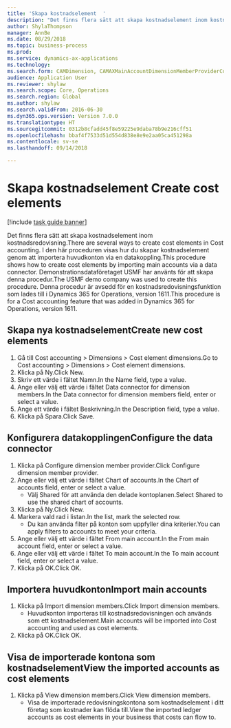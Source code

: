 ```yaml
--- 
title: 'Skapa kostnadselement  '
description: "Det finns flera sätt att skapa kostnadselement inom kostnadsredovisning."
author: ShylaThompson
manager: AnnBe
ms.date: 08/29/2018
ms.topic: business-process
ms.prod: 
ms.service: dynamics-ax-applications
ms.technology: 
ms.search.form: CAMDimension, CAMAXMainAccountDimensionMemberProviderConfiguration, CAMDimensionMember
audience: Application User
ms.reviewer: shylaw
ms.search.scope: Core, Operations
ms.search.region: Global
ms.author: shylaw
ms.search.validFrom: 2016-06-30
ms.dyn365.ops.version: Version 7.0.0
ms.translationtype: HT
ms.sourcegitcommit: 0312b8cfadd45f8e59225e9daba78b9e216cff51
ms.openlocfilehash: bbaf4f7533d51d554d838e8e9e2aa05ca451298a
ms.contentlocale: sv-se
ms.lasthandoff: 09/14/2018

---
```

# <a name="create-cost-elements"></a><span data-ttu-id="039c1-103">Skapa kostnadselement  </span><span class="sxs-lookup"><span data-stu-id="039c1-103">Create cost elements</span></span> 

[!include [task guide banner](../../includes/task-guide-banner.md)]

<span data-ttu-id="039c1-104">Det finns flera sätt att skapa kostnadselement inom kostnadsredovisning.</span><span class="sxs-lookup"><span data-stu-id="039c1-104">There are several ways to create cost elements in Cost accounting.</span></span> <span data-ttu-id="039c1-105">I den här proceduren visas hur du skapar kostnadselement genom att importera huvudkonton via en datakoppling.</span><span class="sxs-lookup"><span data-stu-id="039c1-105">This procedure shows how to create cost elements by importing main accounts via a data connector.</span></span> <span data-ttu-id="039c1-106">Demonstrationsdataföretaget USMF har använts för att skapa denna procedur.</span><span class="sxs-lookup"><span data-stu-id="039c1-106">The USMF demo company was used to create this procedure.</span></span> <span data-ttu-id="039c1-107">Denna procedur är avsedd för en kostnadsredovisningsfunktion som lades till i Dynamics 365 for Operations, version 1611.</span><span class="sxs-lookup"><span data-stu-id="039c1-107">This procedure is for a Cost accounting feature that was added in Dynamics 365 for Operations, version 1611.</span></span>


## <a name="create-new-cost-elements"></a><span data-ttu-id="039c1-108">Skapa nya kostnadselement</span><span class="sxs-lookup"><span data-stu-id="039c1-108">Create new cost elements</span></span>
1. <span data-ttu-id="039c1-109">Gå till Cost accounting > Dimensions > Cost element dimensions.</span><span class="sxs-lookup"><span data-stu-id="039c1-109">Go to Cost accounting > Dimensions > Cost element dimensions.</span></span>
2. <span data-ttu-id="039c1-110">Klicka på Ny.</span><span class="sxs-lookup"><span data-stu-id="039c1-110">Click New.</span></span>
3. <span data-ttu-id="039c1-111">Skriv ett värde i fältet Namn.</span><span class="sxs-lookup"><span data-stu-id="039c1-111">In the Name field, type a value.</span></span>
4. <span data-ttu-id="039c1-112">Ange eller välj ett värde i fältet Data connector for dimension members.</span><span class="sxs-lookup"><span data-stu-id="039c1-112">In the Data connector for dimension members field, enter or select a value.</span></span>
5. <span data-ttu-id="039c1-113">Ange ett värde i fältet Beskrivning.</span><span class="sxs-lookup"><span data-stu-id="039c1-113">In the Description field, type a value.</span></span>
6. <span data-ttu-id="039c1-114">Klicka på Spara.</span><span class="sxs-lookup"><span data-stu-id="039c1-114">Click Save.</span></span>

## <a name="configure-the-data-connector"></a><span data-ttu-id="039c1-115">Konfigurera datakopplingen</span><span class="sxs-lookup"><span data-stu-id="039c1-115">Configure the data connector</span></span>
1. <span data-ttu-id="039c1-116">Klicka på Configure dimension member provider.</span><span class="sxs-lookup"><span data-stu-id="039c1-116">Click Configure dimension member provider.</span></span>
2. <span data-ttu-id="039c1-117">Ange eller välj ett värde i fältet Chart of accounts.</span><span class="sxs-lookup"><span data-stu-id="039c1-117">In the Chart of accounts field, enter or select a value.</span></span>
    * <span data-ttu-id="039c1-118">Välj Shared för att använda den delade kontoplanen.</span><span class="sxs-lookup"><span data-stu-id="039c1-118">Select Shared to use the shared chart of accounts.</span></span>  
3. <span data-ttu-id="039c1-119">Klicka på Ny.</span><span class="sxs-lookup"><span data-stu-id="039c1-119">Click New.</span></span>
4. <span data-ttu-id="039c1-120">Markera vald rad i listan.</span><span class="sxs-lookup"><span data-stu-id="039c1-120">In the list, mark the selected row.</span></span>
    * <span data-ttu-id="039c1-121">Du kan använda filter på konton som uppfyller dina kriterier.</span><span class="sxs-lookup"><span data-stu-id="039c1-121">You can apply filters to accounts to meet your criteria.</span></span>  
5. <span data-ttu-id="039c1-122">Ange eller välj ett värde i fältet From main account.</span><span class="sxs-lookup"><span data-stu-id="039c1-122">In the From main account field, enter or select a value.</span></span>
6. <span data-ttu-id="039c1-123">Ange eller välj ett värde i fältet To main account.</span><span class="sxs-lookup"><span data-stu-id="039c1-123">In the To main account field, enter or select a value.</span></span>
7. <span data-ttu-id="039c1-124">Klicka på OK.</span><span class="sxs-lookup"><span data-stu-id="039c1-124">Click OK.</span></span>

## <a name="import-main-accounts"></a><span data-ttu-id="039c1-125">Importera huvudkonton</span><span class="sxs-lookup"><span data-stu-id="039c1-125">Import main accounts</span></span>
1. <span data-ttu-id="039c1-126">Klicka på Import dimension members.</span><span class="sxs-lookup"><span data-stu-id="039c1-126">Click Import dimension members.</span></span>
    * <span data-ttu-id="039c1-127">Huvudkonton importeras till kostnadsredovisningen och används som ett kostnadselement.</span><span class="sxs-lookup"><span data-stu-id="039c1-127">Main accounts will be imported into Cost accounting and used as cost elements.</span></span>  
2. <span data-ttu-id="039c1-128">Klicka på OK.</span><span class="sxs-lookup"><span data-stu-id="039c1-128">Click OK.</span></span>

## <a name="view-the-imported-accounts-as-cost-elements"></a><span data-ttu-id="039c1-129">Visa de importerade kontona som kostnadselement</span><span class="sxs-lookup"><span data-stu-id="039c1-129">View the imported accounts as cost elements</span></span>
1. <span data-ttu-id="039c1-130">Klicka på View dimension members.</span><span class="sxs-lookup"><span data-stu-id="039c1-130">Click View dimension members.</span></span>
    * <span data-ttu-id="039c1-131">Visa de importerade redovisningskontona som kostnadselement i ditt företag som kostnader kan flöda till.</span><span class="sxs-lookup"><span data-stu-id="039c1-131">View the imported ledger accounts as cost elements in your business that costs can flow to.</span></span>  


